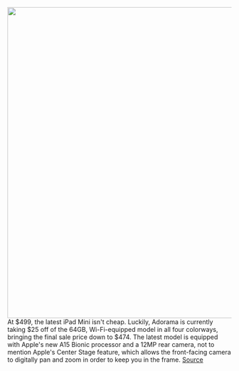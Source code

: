 <img src='https://cdn.vox-cdn.com/thumbor/Yxz1E-PI9KoH3yXSPa8E0f-Pj6Y=/0x0:2040x1360/1200x800/filters:focal(857x517:1183x843)/cdn.vox-cdn.com/uploads/chorus_image/image/69958594/vpavic_210924_4766_0022_2.0.jpg' width='700px' /><br/>
At $499, the latest iPad Mini isn't cheap. Luckily, Adorama is currently taking $25 off of the 64GB, Wi-Fi-equipped model in all four colorways, bringing the final sale price down to $474. The latest model is equipped with Apple's new A15 Bionic processor and a 12MP rear camera, not to mention Apple's Center Stage feature, which allows the front-facing camera to digitally pan and zoom in order to keep you in the frame.
<a href='https://www.theverge.com/good-deals/2021/10/6/22710829/apple-ipad-mini-airpods-max-dji-mavic-air-2-drone-amazon-fire-hd-10-bundle-deal-sale'> Source <a/>